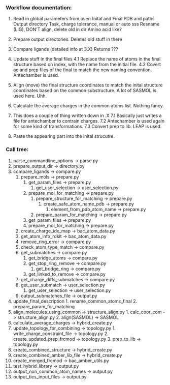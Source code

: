 ### Workflow documentation:

1.  Read in global parameters from user:
    Inital and Final PDB and paths
    Output directory
    Task, charge tolerance, manual or auto sss
    Resname (LIG), DON'T align, delete old in dir
    Amino acid like?

2.  Prepare output directories. Deletes old stuff in there

3.  Compare ligands (detailed info at 3.X)
    Returns ???

4.  Update stuff in the final files
	4.1 Replace the name of atoms in the final structure based on
	index, with the name from the initial file.
	4.2 Covert ac and prep files of the final to
	match the new naming convention. Antechamber is used.

5.	Align (move) the final structure coordinates to match
	the inital structure coordinates based on the common substructure.
	A lot of SASMOL is used here. Uhh.

6. 	Calculate the average charges in the common atoms list. Nothing fancy.

7. 	This does a couple of thing written down in .X
	7.1 Basically just writes a file for antechamber to contrain charges.
	7.2 Antechamber is used again for some kind of transformations.
	7.3 Convert prep to lib. LEAP is used.

8. 	Paste the appearing part into the inital strucutre.



### Call tree:

1.  parse_commandline_options							-> parse.py
2.  prepare_output_dir									-> directory.py
3.  compare_ligands                                     -> compare.py
	1. prepare_mols 									-> prepare.py
		1. get_param_files								-> prepare.py
			1. get_user_selection						-> user_selection.py
		2. prepare_mol_for_matching						-> prepare.py
			1. prepare_structure_for_matching			-> prepare.py
				1. create_safe_atom_name_pdb			-> prepare.py
					1.  element_from_pdb_atom_name		-> prepare.py
			2. prepare_param_for_matching				-> prepare.py
		3. get_param_files								-> prepare.py
		4. prepare_mol_for_matching						-> prepare.py
	2. create_charge_idx_map                            -> bac_atom_data.py
	3. get_atom_info_rdkit                              -> bac_atom_data.py
	4. remove_ring_error                                -> compare.py
	5. check_atom_type_match                            -> compare.py
	6. get_submatches                                   -> compare.py
		1. get_bridge_atoms                             -> compare.py
		2. get_stop_ring_remove                         -> compare.py
			1. get_bridge_ring                          -> compare.py
		3. get_linked_to_remove                         -> compare.py
	7. get_charge_diffs_submatches                      -> compare.py
	8. get_user_submatch                                -> user_selection.py
		1. get_user_selection							-> user_selection.py
	9. output_submatches_file     						-> output.py
4.  update_final_description
    	1. rename_common_atoms_final
		2. prepare_param_for_matching
5.  align_molecules_using_common   						-> structure_align.py
		1. calc_coor_com		  						-> structure_align.py
		2. align(SASMOL)		   						-> SASMOL
6.  calculate_average_charges      						-> hybrid_create.py
7.  update_topology_for_combining       				-> topology.py
		1. write_charge_constraint_file 				-> topology.py
		2. create_updated_prep_frcmod   				-> topology.py
		3. prep_to_lib 									-> topology.py
8.  create_combined_structure	   						-> hybrid_create.py
9.  create_combined_amber_lib_file 						-> hybrid_create.py
10. create_merged_frcmod           						-> bac_amber_utils.py
11. test_hybrid_library            						-> output.py
12. output_non_common_atom_names   						-> output.py
13. output_ties_input_files        						-> output.py
